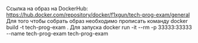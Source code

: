 Ссылка на образ на DockerHub: https://hub.docker.com/repository/docker/f1xgun/tech-prog-exam/general
Для того чтобы собрать образ необходимо прописать команду
docker build -t tech-prog-exam .
Для запуска
docker run -it --rm -p 33333:33333 --name tech-prog-exam tech-prog-exam
